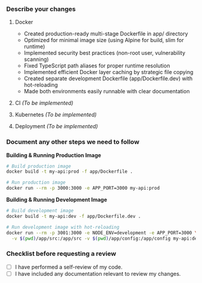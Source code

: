 ### Describe your changes

1. Docker
   - Created production-ready multi-stage Dockerfile in app/ directory
   - Optimized for minimal image size (using Alpine for build, slim for runtime)
   - Implemented security best practices (non-root user, vulnerability scanning)
   - Fixed TypeScript path aliases for proper runtime resolution
   - Implemented efficient Docker layer caching by strategic file copying
   - Created separate development Dockerfile (app/Dockerfile.dev) with hot-reloading
   - Made both environments easily runnable with clear documentation

2. CI
   *(To be implemented)*

3. Kubernetes
   *(To be implemented)*

4. Deployment
   *(To be implemented)*

### Document any other steps we need to follow

**Building & Running Production Image**
```bash
# Build production image
docker build -t my-api:prod -f app/Dockerfile .

# Run production image
docker run --rm -p 3000:3000 -e APP_PORT=3000 my-api:prod
```

**Building & Running Development Image**
```bash
# Build development image
docker build -t my-api:dev -f app/Dockerfile.dev .

# Run development image with hot-reloading
docker run --rm -p 3001:3000 -e NODE_ENV=development -e APP_PORT=3000 \
  -v $(pwd)/app/src:/app/src -v $(pwd)/app/config:/app/config my-api:dev
```

### Checklist before requesting a review

- [ ] I have performed a self-review of my code.
- [ ] I have included any documentation relevant to review my changes.
